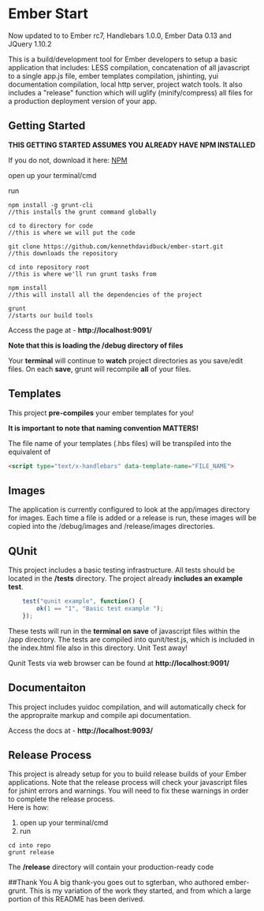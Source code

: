 # Ember Start

Now updated to to Ember rc7, Handlebars 1.0.0, Ember Data 0.13 and JQuery 1.10.2

This is a build/development tool for Ember developers to setup a basic application that includes: LESS compilation, concatenation of all javascript to a single app.js file, ember templates compilation, jshinting, yui documentation compilation, local http server, project watch tools.  It also includes a "release" function which will uglify (minify/compress) all files for a production deployment version of your app.  

## Getting Started
	
**THIS GETTING STARTED ASSUMES YOU ALREADY HAVE NPM INSTALLED**

If you do not, download it here: [NPM](https://npmjs.org)

open up your terminal/cmd

run
```shell
npm install -g grunt-cli
//this installs the grunt command globally

cd to directory for code
//this is where we will put the code

git clone https://github.com/kennethdavidbuck/ember-start.git
//this downloads the repository

cd into repository root
//this is where we'll run grunt tasks from

npm install
//this will install all the dependencies of the project

grunt
//starts our build tools
```

Access the page at - **http://localhost:9091/**

**Note that this is loading the /debug directory of files**

Your **terminal** will continue to **watch** project directories as you save/edit files.  On each **save**, grunt will recompile **all** of your files.

## Templates 

This project **pre-compiles** your ember templates for you!

**It is important to note that naming convention MATTERS!** 

The file name of your templates (.hbs files) will be transpiled into the equivalent of 
```html	
<script type="text/x-handlebars" data-template-name="FILE_NAME">
````

## Images

The application is currently configured to look at the app/images directory for images.  Each time a file is added or a release is run, these images will be copied into the /debug/images and /release/images directories.

## QUnit

This project includes a basic testing infrastructure.  All tests should be located in the **/tests** directory.  The project already **includes an example test**.  

```javascript
	test("qunit example", function() {
		ok(1 == "1", "Basic test example ");
	});
```

These tests will run in the **terminal on save** of javascript files within the /app directory.  The tests are compiled into qunit/test.js, which is included in the index.html file also in this directory.  Unit Test away!

Qunit Tests via web browser can be found at **http://localhost:9091/**

## Documentaiton

This project includes yuidoc compilation, and will automatically check for the appropraite markup and compile api documentation. 

Access the docs at - **http://localhost:9093/**

## Release Process

This project is already setup for you to build release builds of your Ember applications.  Note that the release process will check your javascript files for jshint errors and warnings.  You will need to fix these warnings in order to complete the release process.  
Here is how:

1. open up your terminal/cmd
2. run

```shell
cd into repo
grunt release
```

The **/release** directory will contain your production-ready code

##Thank You
A big thank-you goes out to sgterban, who authored ember-grunt. This is my variation of the work they started, and from which a large portion of this README has been derived.